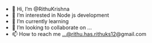 - 👋 Hi, I’m @RithuKrishna
- 👀 I’m interested in Node js development
- 🌱 I’m currently learning 
- 💞️ I’m looking to collaborate on ...
- 📫 How to reach me ...@rithu.has.rithuks12@gmail.com

<!---
RithuKrishna/RithuKrishna is a ✨ special ✨ repository because its `README.md` (this file) appears on your GitHub profile.
You can click the Preview link to take a look at your changes.
--->

